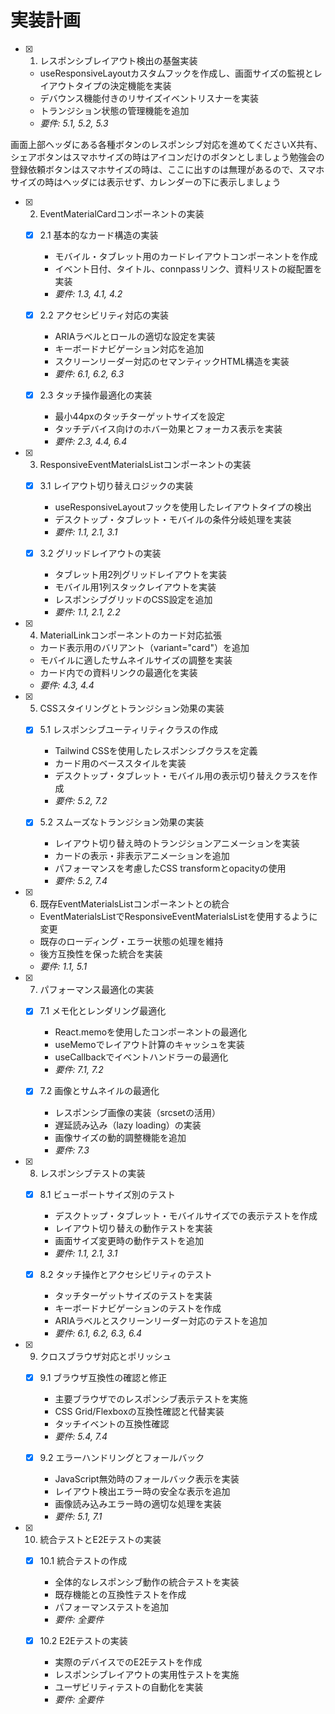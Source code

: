 # 実装計画

- [x] 1. レスポンシブレイアウト検出の基盤実装
  - useResponsiveLayoutカスタムフックを作成し、画面サイズの監視とレイアウトタイプの決定機能を実装
  - デバウンス機能付きのリサイズイベントリスナーを実装
  - トランジション状態の管理機能を追加
  - _要件: 5.1, 5.2, 5.3_

画面上部ヘッダにある各種ボタンのレスポンシブ対応を進めてくださいX共有、シェアボタンはスマホサイズの時はアイコンだけのボタンとしましょう勉強会の登録依頼ボタンはスマホサイズの時は、ここに出すのは無理があるので、スマホサイズの時はヘッダには表示せず、カレンダーの下に表示しましょう

- [x] 2. EventMaterialCardコンポーネントの実装
  - [x] 2.1 基本的なカード構造の実装
    - モバイル・タブレット用のカードレイアウトコンポーネントを作成
    - イベント日付、タイトル、connpassリンク、資料リストの縦配置を実装
    - _要件: 1.3, 4.1, 4.2_

  - [x] 2.2 アクセシビリティ対応の実装
    - ARIAラベルとロールの適切な設定を実装
    - キーボードナビゲーション対応を追加
    - スクリーンリーダー対応のセマンティックHTML構造を実装
    - _要件: 6.1, 6.2, 6.3_

  - [x] 2.3 タッチ操作最適化の実装
    - 最小44pxのタッチターゲットサイズを設定
    - タッチデバイス向けのホバー効果とフォーカス表示を実装
    - _要件: 2.3, 4.4, 6.4_

- [x] 3. ResponsiveEventMaterialsListコンポーネントの実装
  - [x] 3.1 レイアウト切り替えロジックの実装
    - useResponsiveLayoutフックを使用したレイアウトタイプの検出
    - デスクトップ・タブレット・モバイルの条件分岐処理を実装
    - _要件: 1.1, 2.1, 3.1_

  - [x] 3.2 グリッドレイアウトの実装
    - タブレット用2列グリッドレイアウトを実装
    - モバイル用1列スタックレイアウトを実装
    - レスポンシブグリッドのCSS設定を追加
    - _要件: 1.1, 2.1, 2.2_

- [x] 4. MaterialLinkコンポーネントのカード対応拡張
  - カード表示用のバリアント（variant="card"）を追加
  - モバイルに適したサムネイルサイズの調整を実装
  - カード内での資料リンクの最適化を実装
  - _要件: 4.3, 4.4_

- [x] 5. CSSスタイリングとトランジション効果の実装
  - [x] 5.1 レスポンシブユーティリティクラスの作成
    - Tailwind CSSを使用したレスポンシブクラスを定義
    - カード用のベーススタイルを実装
    - デスクトップ・タブレット・モバイル用の表示切り替えクラスを作成
    - _要件: 5.2, 7.2_

  - [x] 5.2 スムーズなトランジション効果の実装
    - レイアウト切り替え時のトランジションアニメーションを実装
    - カードの表示・非表示アニメーションを追加
    - パフォーマンスを考慮したCSS transformとopacityの使用
    - _要件: 5.2, 7.4_

- [x] 6. 既存EventMaterialsListコンポーネントとの統合
  - EventMaterialsListでResponsiveEventMaterialsListを使用するように変更
  - 既存のローディング・エラー状態の処理を維持
  - 後方互換性を保った統合を実装
  - _要件: 1.1, 5.1_

- [x] 7. パフォーマンス最適化の実装
  - [x] 7.1 メモ化とレンダリング最適化
    - React.memoを使用したコンポーネントの最適化
    - useMemoでレイアウト計算のキャッシュを実装
    - useCallbackでイベントハンドラーの最適化
    - _要件: 7.1, 7.2_

  - [x] 7.2 画像とサムネイルの最適化
    - レスポンシブ画像の実装（srcsetの活用）
    - 遅延読み込み（lazy loading）の実装
    - 画像サイズの動的調整機能を追加
    - _要件: 7.3_

- [x] 8. レスポンシブテストの実装
  - [x] 8.1 ビューポートサイズ別のテスト
    - デスクトップ・タブレット・モバイルサイズでの表示テストを作成
    - レイアウト切り替えの動作テストを実装
    - 画面サイズ変更時の動作テストを追加
    - _要件: 1.1, 2.1, 3.1_

  - [x] 8.2 タッチ操作とアクセシビリティのテスト
    - タッチターゲットサイズのテストを実装
    - キーボードナビゲーションのテストを作成
    - ARIAラベルとスクリーンリーダー対応のテストを追加
    - _要件: 6.1, 6.2, 6.3, 6.4_

- [x] 9. クロスブラウザ対応とポリッシュ
  - [x] 9.1 ブラウザ互換性の確認と修正
    - 主要ブラウザでのレスポンシブ表示テストを実施
    - CSS Grid/Flexboxの互換性確認と代替実装
    - タッチイベントの互換性確認
    - _要件: 5.4, 7.4_

  - [x] 9.2 エラーハンドリングとフォールバック
    - JavaScript無効時のフォールバック表示を実装
    - レイアウト検出エラー時の安全な表示を追加
    - 画像読み込みエラー時の適切な処理を実装
    - _要件: 5.1, 7.1_

- [x] 10. 統合テストとE2Eテストの実装
  - [x] 10.1 統合テストの作成
    - 全体的なレスポンシブ動作の統合テストを実装
    - 既存機能との互換性テストを作成
    - パフォーマンステストを追加
    - _要件: 全要件_

  - [x] 10.2 E2Eテストの実装
    - 実際のデバイスでのE2Eテストを作成
    - レスポンシブレイアウトの実用性テストを実施
    - ユーザビリティテストの自動化を実装
    - _要件: 全要件_
